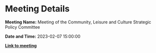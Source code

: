 # Meeting Details

**Meeting Name:** Meeting of the Community, Leisure and Culture Strategic Policy Committee

**Date and Time:** 2023-02-07 15:00:00

**<a href="https://www.limerick.ie/council/whats-on/meeting-community-leisure-and-culture-strategic-policy-committee-16" target="_blank">Link to meeting</a>**
